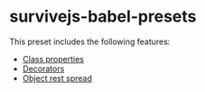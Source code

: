 # survivejs-babel-presets

This preset includes the following features: 

* [Class properties](https://github.com/jeffmo/es-class-fields-and-static-properties)
* [Decorators](https://github.com/wycats/javascript-decorators)
* [Object rest spread](https://github.com/sebmarkbage/ecmascript-rest-spread)
